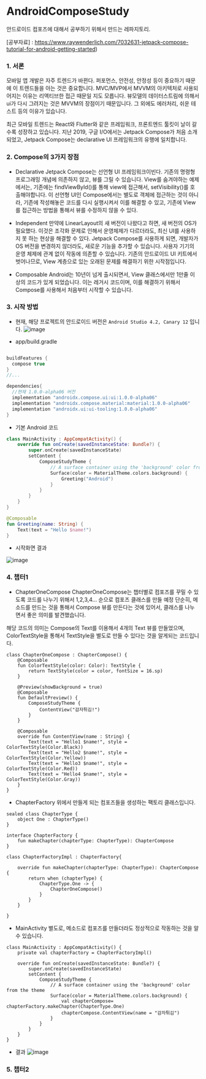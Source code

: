 # AndroidComposeStudy
안드로이드 컴포즈에 대해서 공부하기 위해서 만드는 레파지토리.

[공부자료] : https://www.raywenderlich.com/7032631-jetpack-compose-tutorial-for-android-getting-started)

### 1. 서론
모바일 앱 개발은 자주 트렌드가 바뀐다. 퍼포먼스, 안전성, 안정성 등이 중요하기 때문에 이 트렌드들을 아는 것은 중요합니다.
MVC/MVP에서 MVVM의 아키텍처로 사용되어지는 이유는 리액티브한 접근 때문일 지도 모릅니다. 뷰모델의 데이터스트림에 의해서 ui가 다시 그려지는 것은 MVVM의 장점이기 때문입니다.
그 외에도 에러처리, 쉬운 테스트 등의 이유가 있습니다.

최근 모바일 트렌드는 React와 Flutter와 같은 프레임워크, 프론트엔드 툴킷이 날이 갈수록 성장하고 있습니다.
지난 2019, 구글 I/O에서는 Jetpack Compose가 처음 소개되었고, Jetpack Compose는 declarative UI 프레임워크의 유행에 일치합니다.

### 2. Compose의 3가지 장점
- Declarative
 Jetpack Compose는 선언형 UI 프레임워크이빈다. 기존의 명령형 프로그래밍 개념에 의존하지 않고, 뷰를 그릴 수 있습니다.
 View를 숨겨야하는 예제에서는, 기존에는 findViewById()를 통해 view에 접근해서, setVisibility()를 호출해야합니다.
 이 선언형 UI인 Compose에서는 별도로 객체에 접근하는 것이 아니라, 기존에 작성해놓은 코드를 다시 실행시켜서 이를 해결할 수 있고,
 기존에 View를 접근하는 방법을 통해서 뷰를 수정하지 않을 수 있다.
 
- Independent
 만약에 LinearLayout의 새 버전이 나왔다고 하면, 새 버전의 OS가 필요했다. 이것은 조각화 문제로 인해서 운영체제가 다르더라도, 최신 UI를 사용하지 못 하는 현상을 해결할 수 있다.
Jetpack Compose를 사용하게 되면, 개발자가 OS 버전을 변경하지 않더라도, 새로운 기능을 추가할 수 있습니다. 사용자 기기의 운영 체제에 관계 없이 작동에 의존할 수 있습니다.
기존의 안드로이드 UI 키트에서 벗어나므로, View 계층으로 있는 오래된 문제를 해결하기 위한 시작점입니다.

- Composable
 Android는 10년이 넘게 출시되면서, View 클래스에서만 1만줄 이상의 코드가 있게 되었습니다. 이는 레거시 코드이며, 이를 해결하기 위해서 Compose를 사용해서 처음부터 시작할 수 있습니다.
 
 ### 3. 시작 방법
- 현재, 해당 프로젝트의 안드로이드 버전은 `Android Studio 4.2, Canary 12` 입니다.
![image](https://user-images.githubusercontent.com/22374750/97795163-2a6ce480-1c46-11eb-9f83-6153f639057d.png)

- app/build.gradle
``` gradle

buildFeatures {
  compose true
}
//...

dependencies{
  //현재 1.0.0-alpha06 버전
  implementation "androidx.compose.ui:ui:1.0.0-alpha06"
  implementation "androidx.compose.material:material:1.0.0-alpha06"
  implementation "androidx.ui:ui-tooling:1.0.0-alpha06"
}
```
- 기본 Android 코드
``` kotlin
class MainActivity : AppCompatActivity() {
    override fun onCreate(savedInstanceState: Bundle?) {
        super.onCreate(savedInstanceState)
        setContent {
            ComposeStudyTheme {
                // A surface container using the 'background' color from the theme
                Surface(color = MaterialTheme.colors.background) {
                    Greeting("Android")
                }
            }
        }
    }
}

@Composable
fun Greeting(name: String) {
    Text(text = "Hello $name!")
}
```

- 시작화면 결과

![image](https://user-images.githubusercontent.com/22374750/97795446-9bfa6200-1c49-11eb-8c00-1b5aed59814d.png)

### 4. 챕터1

- ChapterOneCompose
 ChapterOneCompose는 챕터별로 컴포즈를 꾸밀 수 있도록 코드를 나누기 위해서 1,2,3,4... 순으로 컴포즈 클래스를 만들 예정
 단순히, 메소드를 만드는 것을 통해서 Compose 뷰를 만든다는 것에 있어서, 클래스를 나누면서 좋은 의미를 발견했습니다.
 
 해당 코드의 의미는 Compose의 Text를 이용해서 4개의 Text 뷰를 만들었으며, ColorTextStyle을 통해서 TextStyle을 별도로 만들 수 있다는 것을 알게되는 코드입니다.
 
```
class ChapterOneCompose : ChapterCompose() {
    @Composable
    fun ColorTextStyle(color: Color): TextStyle {
        return TextStyle(color = color, fontSize = 16.sp)
    }

    @Preview(showBackground = true)
    @Composable
    fun DefaultPreview() {
        ComposeStudyTheme {
            ContentView("감자튀김!")
        }
    }

    @Composable
    override fun ContentView(name : String) {
        Text(text = "Hello1 $name!", style = ColorTextStyle(Color.Black))
        Text(text = "Hello2 $name!", style = ColorTextStyle(Color.Yellow))
        Text(text = "Hello3 $name!", style = ColorTextStyle(Color.Red))
        Text(text = "Hello4 $name!", style = ColorTextStyle(Color.Gray))
    }
}
```
- ChapterFactory
위에서 만들게 되는 컴포즈들을 생성하는 팩토리 클래스입니다.

```
sealed class ChapterType {
    object One : ChapterType()
}

interface ChapterFactory {
    fun makeChapter(chapterType: ChapterType): ChapterCompose
}

class ChapterFactoryImpl : ChapterFactory{

    override fun makeChapter(chapterType: ChapterType): ChapterCompose {
        return when (chapterType) {
            ChapterType.One -> {
                ChapterOneCompose()
            }
        }
    }

}
```
- MainActivity
별도로, 메소드로 컴포즈를 만들더라도 정상적으로 작동하는 것을 알 수 있습니다.
```
class MainActivity : AppCompatActivity() {
    private val chapterFactory = ChapterFactoryImpl()

    override fun onCreate(savedInstanceState: Bundle?) {
        super.onCreate(savedInstanceState)
        setContent {
            ComposeStudyTheme {
                // A surface container using the 'background' color from the theme
                Surface(color = MaterialTheme.colors.background) {
                    val chapterCompose= chapterFactory.makeChapter(ChapterType.One)
                    chapterCompose.ContentView(name = "감자튀김")
                }
            }
        }
    }
}
```
- 결과
![image](https://user-images.githubusercontent.com/22374750/97832074-41c6d300-1d15-11eb-884f-124085cec05b.png)

### 5. 챕터2
